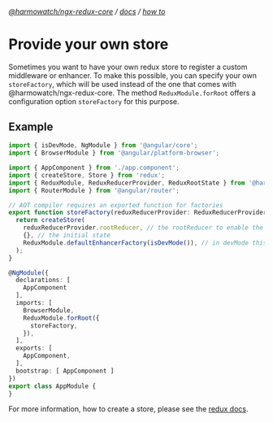 ###### [@harmowatch/ngx-redux-core](../../README.md) / [docs](../index.md) / [how to](./index.md)
 
# Provide your own store

Sometimes you want to have your own redux store to register a custom middleware or enhancer. To make this possible, 
you can specify your own `storeFactory`, which will be used instead of the one that comes with @harmowatch/ngx-redux-core. 
The method `ReduxModule.forRoot` offers a configuration option `storeFactory` for this purpose.

## Example

```ts
import { isDevMode, NgModule } from '@angular/core';
import { BrowserModule } from '@angular/platform-browser';

import { AppComponent } from './app.component';
import { createStore, Store } from 'redux';
import { ReduxModule, ReduxReducerProvider, ReduxRootState } from '@harmowatch/ngx-redux-core';
import { RouterModule } from '@angular/router';

// AOT compiler requires an exported function for factories
export function storeFactory(reduxReducerProvider: ReduxReducerProvider): Store<ReduxRootState> {
  return createStore(
    reduxReducerProvider.rootReducer, // the rootReducer to enable the @ReduxReducer decorated methods
    {}, // the initial state
    ReduxModule.defaultEnhancerFactory(isDevMode()), // in devMode this will enable the "Redux DevTools Extension" 
  );
}

@NgModule({
  declarations: [
    AppComponent
  ],
  imports: [
    BrowserModule,
    ReduxModule.forRoot({
      storeFactory,
    }),
  ],
  exports: [
    AppComponent,
  ],
  bootstrap: [ AppComponent ]
})
export class AppModule {
}
```

For more information, how to create a store, please see the [redux docs](https://redux.js.org/api-reference/createstore).
